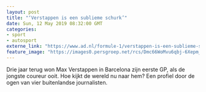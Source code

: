 ```yaml
---
layout: post
title: "‘Verstappen is een sublieme schurk’"
date: Sun, 12 May 2019 08:32:00 GMT
categories: 
- sport 
- autosport 
externe_link: "https://www.ad.nl/formule-1/verstappen-is-een-sublieme-schurk~a8d91e4f/"
feature_image: "https://images0.persgroep.net/rcs/Dmc66WoMvu6qbj-6Xepm_wTZVwU/diocontent/147969566/_fitwidth/400/?appId=21791a8992982cd8da851550a453bd7f&quality=0.7"
---
```


Drie jaar terug won Max Verstappen in Barcelona zijn eerste GP, als de jongste coureur ooit. Hoe kijkt de wereld nu naar hem? Een profiel door de ogen van vier buitenlandse journalisten.
